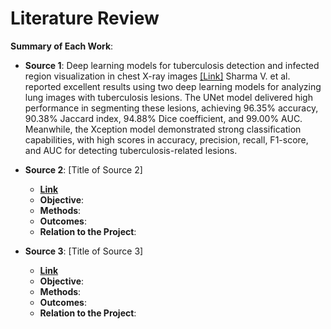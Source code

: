 # Literature Review


**Summary of Each Work**:

- **Source 1**: Deep learning models for tuberculosis detection and infected region visualization in chest X-ray images [[Link]](https://www.sciencedirect.com/science/article/pii/S2667102623000438)
  Sharma V. et al. reported excellent results using two deep learning models for analyzing lung images with tuberculosis lesions. The UNet model delivered high performance in segmenting these lesions, achieving 96.35% accuracy, 90.38% Jaccard index, 94.88% Dice coefficient, and 99.00% AUC. Meanwhile, the Xception model demonstrated strong classification capabilities, with high scores in accuracy, precision, recall, F1-score, and AUC for detecting tuberculosis-related lesions.


- **Source 2**: [Title of Source 2]

  - **[Link]()**
  - **Objective**:
  - **Methods**:
  - **Outcomes**:
  - **Relation to the Project**:

- **Source 3**: [Title of Source 3]

  - **[Link]()**
  - **Objective**:
  - **Methods**:
  - **Outcomes**:
  - **Relation to the Project**:
